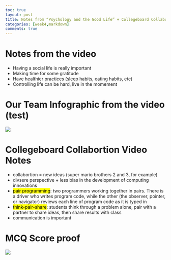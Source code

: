 ```yaml
---
toc: true
layout: post
title: Notes from “Psychology and the Good Life” + Collegeboard Collaboration hacks
categories: [week4,markdown]
comments: true
---
```

# Notes from the video
- Having a social life is really important
- Making time for some gratitude 
- Have healthier practices (sleep habits, eating habits, etc)
- Controlling life can be hard, live in the momement

# Our Team Infographic from the video (test)
![]({{site.baseurl}}/images/infographic.png)

# Collegeboard Collabortion Video Notes
- collabortion = new ideas (super mario brothers 2 and 3, for example)
- divsere perspective + less bias in the development of computing innovations
- <mark>pair programming</mark>: two programmers working together in pairs. There is a driver who writes program code, while the other (the observer, pointer, or navigator) reviews each line of program code as it is typed in
- <mark>think-pair-share</mark>: students think through a problem alone, pair with a partner to share ideas, then share results with class
- communication is important 

# MCQ Score proof
![]({{site.baseurl}}/images/mcq.png)